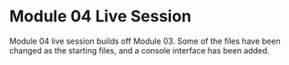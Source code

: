 # Module 04  Live Session


Module 04 live session builds off Module 03. Some of the files have been changed as the starting files, and a console interface has been added. 